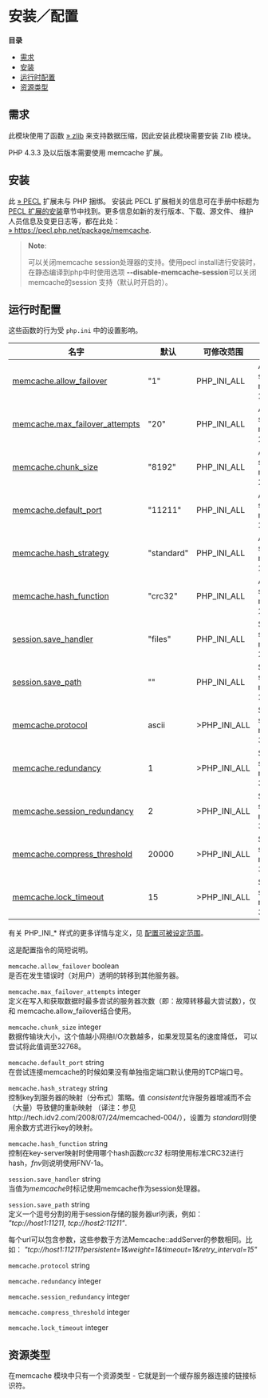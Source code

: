 安装／配置
==========

**目录**

-   [需求](/memcache/setup.html#需求)
-   [安装](/memcache/setup.html#安装)
-   [运行时配置](/memcache/setup.html#运行时配置)
-   [资源类型](/memcache/setup.html#资源类型)

需求
----

此模块使用了函数
<a href="http://www.zlib.net/" class="link external">» zlib</a>
来支持数据压缩，因此安装此模块需要安装 Zlib 模块。

PHP 4.3.3 及以后版本需要使用 memcache 扩展。

安装
----

此 <a href="https://pecl.php.net/" class="link external">» PECL</a>
扩展未与 PHP 捆绑。 安装此 PECL 扩展相关的信息可在手册中标题为
<a href="/install/pecl.html" class="link">PECL 扩展的安装</a>章节中找到。更多信息如新的发行版本、下载、源文件、
维护人员信息及变更日志等，都在此处：
<a href="https://pecl.php.net/package/memcache" class="link external">» https://pecl.php.net/package/memcache</a>.

> **Note**:
>
> 可以关闭memcache session处理器的支持。使用pecl
> install进行安装时，在静态编译到php中时使用选项
> **--disable-memcache-session**可以关闭memcache的session
> 支持（默认时开启的）。

运行时配置
----------

这些函数的行为受 `php.ini` 中的设置影响。

| 名字                                                                            | 默认       | 可修改范围      | 更新日志                        |
|---------------------------------------------------------------------------------|------------|-----------------|---------------------------------|
| <a href="/memcache/setup.html#" class="link">memcache.allow_failover</a>        | "1"        | PHP\_INI\_ALL   | Available since memcache 2.0.2. |
| <a href="/memcache/setup.html#" class="link">memcache.max_failover_attempts</a> | "20"       | PHP\_INI\_ALL   | Available since memcache 2.1.0. |
| <a href="/memcache/setup.html#" class="link">memcache.chunk_size</a>            | "8192"     | PHP\_INI\_ALL   | Available since memcache 2.0.2. |
| <a href="/memcache/setup.html#" class="link">memcache.default_port</a>          | "11211"    | PHP\_INI\_ALL   | Available since memcache 2.0.2. |
| <a href="/memcache/setup.html#" class="link">memcache.hash_strategy</a>         | "standard" | PHP\_INI\_ALL   | Available since memcache 2.2.0. |
| <a href="/memcache/setup.html#" class="link">memcache.hash_function</a>         | "crc32"    | PHP\_INI\_ALL   | Available since memcache 2.2.0. |
| <a href="/session/setup.html#" class="link">session.save_handler</a>            | "files"    | PHP\_INI\_ALL   | Supported since memcache 2.1.2  |
| <a href="/session/setup.html#" class="link">session.save_path</a>               | ""         | PHP\_INI\_ALL   | Supported since memcache 2.1.2  |
| <a href="/memcache/setup.html#" class="link">memcache.protocol</a>              | ascii      | \>PHP\_INI\_ALL | Supported since memcache 3.0.0  |
| <a href="/memcache/setup.html#" class="link">memcache.redundancy</a>            | 1          | \>PHP\_INI\_ALL | Supported since memcache 3.0.0  |
| <a href="/memcache/setup.html#" class="link">memcache.session_redundancy</a>    | 2          | \>PHP\_INI\_ALL | Supported since memcache 3.0.0  |
| <a href="/memcache/setup.html#" class="link">memcache.compress_threshold</a>    | 20000      | \>PHP\_INI\_ALL | Supported since memcache 3.0.3  |
| <a href="/memcache/setup.html#" class="link">memcache.lock_timeout</a>          | 15         | \>PHP\_INI\_ALL | Supported since memcache 3.0.4  |

有关 PHP\_INI\_\* 样式的更多详情与定义，见
<a href="/configuration/changes/modes.html" class="xref">配置可被设定范围</a>。

这是配置指令的简短说明。

`memcache.allow_failover` <span class="type">boolean</span>  
是否在发生错误时（对用户）透明的转移到其他服务器。

`memcache.max_failover_attempts` <span class="type">integer</span>  
定义在写入和获取数据时最多尝试的服务器次数（即：故障转移最大尝试数），仅和
memcache.allow\_failover结合使用。

`memcache.chunk_size` <span class="type">integer</span>  
数据传输块大小，这个值越小网络I/O次数越多，如果发现莫名的速度降低，
可以尝试将此值调至32768。

`memcache.default_port` <span class="type">string</span>  
在尝试连接memcache的时候如果没有单独指定端口默认使用的TCP端口号。

`memcache.hash_strategy` <span class="type">string</span>  
控制key到服务器的映射（分布式）策略。值
*consistent*允许服务器增减而不会（大量）导致健的重新映射
（译注：参见http://tech.idv2.com/2008/07/24/memcached-004/），设置为
*standard*则使用余数方式进行key的映射。

`memcache.hash_function` <span class="type">string</span>  
控制在key-server映射时使用哪个hash函数*crc32*
标明使用标准CRC32进行hash，*fnv*则说明使用FNV-1a。

`session.save_handler` <span class="type">string</span>  
当值为*memcache*时标记使用memcache作为session处理器。

`session.save_path` <span class="type">string</span>  
定义一个逗号分割的用于session存储的服务器url列表，例如：
*"tcp://host1:11211, tcp://host2:11211"*.

每个url可以包含参数，这些参数于方法<span
class="function">Memcache::addServer</span>的参数相同。比如：
*"tcp://host1:11211?persistent=1&weight=1&timeout=1&retry\_interval=15"*

`memcache.protocol` <span class="type">string</span>  

`memcache.redundancy` <span class="type">integer</span>  

`memcache.session_redundancy` <span class="type">integer</span>  

`memcache.compress_threshold` <span class="type">integer</span>  

`memcache.lock_timeout` <span class="type">integer</span>  

资源类型
--------

在memcache 模块中只有一个资源类型 -
它就是到一个缓存服务器连接的链接标识符。
